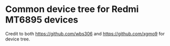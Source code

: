 # Common device tree for Redmi MT6895 devices

Credit to both https://github.com/wbs306 and https://github.com/xgmo9 for device tree.

